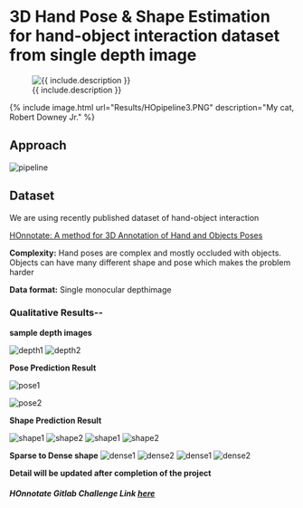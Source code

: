 # 3D Hand Pose & Shape Estimation for hand-object interaction dataset from single depth image

<figure class="image">
  <img src="{{ include.url }}" alt="{{ include.description }}">
  <figcaption>{{ include.description }}</figcaption>
</figure>

{% include image.html url="Results/HOpipeline3.PNG" description="My cat, Robert Downey Jr." %}

## Approach
![pipeline](Results/HOpipeline3.PNG)

## Dataset

We are using recently published dataset of hand-object interaction

[HOnnotate: A method for 3D Annotation of Hand and Objects Poses](https://www.tugraz.at/institute/icg/research/team-lepetit/research-projects/hand-object-3d-pose-annotation/)

**Complexity:** Hand poses are complex and mostly occluded with objects. Objects can have many different shape and pose which makes the problem harder

**Data format:** Single monocular depthimage

### Qualitative Results--

**sample depth images**

![depth1](Results/depthorg1.png) ![depth2](Results/depthorg2.png)

**Pose Prediction Result**

![pose1](Results/git2.png) 

![pose2](Results/git1.png)

**Shape Prediction Result**

![shape1](Results/mesh3d1.png) 
![shape2](Results/mesh3d2.png)
![shape1](Results/mesh2d1.png) 
![shape2](Results/mesh2d.png)

**Sparse to Dense shape**
![dense1](Results/colored1.png) 
![dense2](Results/colored2.png)
![dense1](Results/densemesh3.png) 
![dense2](Results/densemesh4.png)

******Detail will be updated after completion of the project******

##### HOnnotate Gitlab Challenge Link [here](https://competitions.codalab.org/competitions/22485#results)


